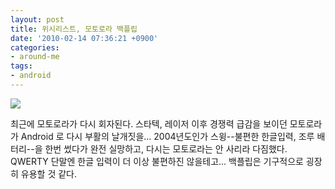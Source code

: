```yaml
---
layout: post
title: 위시리스트, 모토로라 백플립
date: '2010-02-14 07:36:21 +0900'
categories:
- around-me
tags:
- android
---
```

[![](http://img.youtube.com/vi/QHyMCZL9Djk/1.jpg)](http://www.youtube.com/watch?v=QHyMCZL9Djk)

최근에 모토로라가 다시 회자된다. 스타텍, 레이저 이후 경쟁력 급감을 보이던 모토로라가 Android 로 다시 부활의 날개짓을... 2004년도인가 스윙--불편한 한글입력, 조루 배터리--을 한번 썼다가 완전 실망하고, 다시는 모토로라는 안 사리라 다짐했다. QWERTY 단말엔 한글 입력이 더 이상 불편하진 않을테고... 백플립은 기구적으로 굉장히 유용할 것 같다.
